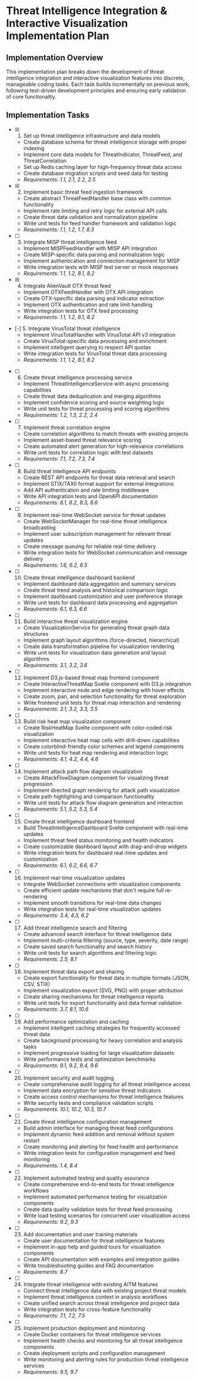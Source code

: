 # Threat Intelligence Integration & Interactive Visualization Implementation Plan

## Implementation Overview

This implementation plan breaks down the development of threat intelligence integration and interactive visualization features into discrete, manageable coding tasks. Each task builds incrementally on previous work, following test-driven development principles and ensuring early validation of core functionality.

## Implementation Tasks

- [x] 1. Set up threat intelligence infrastructure and data models
  - Create database schema for threat intelligence storage with proper indexing
  - Implement core data models for ThreatIndicator, ThreatFeed, and ThreatCorrelation
  - Set up Redis caching layer for high-frequency threat data access
  - Create database migration scripts and seed data for testing
  - _Requirements: 1.1, 2.1, 2.2, 2.5_

- [x] 2. Implement basic threat feed ingestion framework
  - Create abstract ThreatFeedHandler base class with common functionality
  - Implement rate limiting and retry logic for external API calls
  - Create threat data validation and normalization pipeline
  - Write unit tests for feed handler framework and validation logic
  - _Requirements: 1.1, 1.2, 1.7, 8.3_

- [ ] 3. Integrate MISP threat intelligence feed
  - Implement MISPFeedHandler with MISP API integration
  - Create MISP-specific data parsing and normalization logic
  - Implement authentication and connection management for MISP
  - Write integration tests with MISP test server or mock responses
  - _Requirements: 1.1, 1.2, 8.1, 8.2_

- [x] 4. Integrate AlienVault OTX threat feed
  - Implement OTXFeedHandler with OTX API integration
  - Create OTX-specific data parsing and indicator extraction
  - Implement OTX authentication and rate limit handling
  - Write integration tests for OTX feed processing
  - _Requirements: 1.1, 1.2, 8.1, 8.2_

- [-] 5. Integrate VirusTotal threat intelligence
  - Implement VirusTotalHandler with VirusTotal API v3 integration
  - Create VirusTotal-specific data processing and enrichment
  - Implement intelligent querying to respect API quotas
  - Write integration tests for VirusTotal threat data processing
  - _Requirements: 1.1, 1.2, 8.1, 8.2_

- [ ] 6. Create threat intelligence processing service
  - Implement ThreatIntelligenceService with async processing capabilities
  - Create threat data deduplication and merging algorithms
  - Implement confidence scoring and source weighting logic
  - Write unit tests for threat processing and scoring algorithms
  - _Requirements: 1.2, 1.3, 2.2, 2.4_

- [ ] 7. Implement threat correlation engine
  - Create correlation algorithms to match threats with existing projects
  - Implement asset-based threat relevance scoring
  - Create automated alert generation for high-relevance correlations
  - Write unit tests for correlation logic with test datasets
  - _Requirements: 7.1, 7.2, 7.3, 7.4_

- [ ] 8. Build threat intelligence API endpoints
  - Create REST API endpoints for threat data retrieval and search
  - Implement STIX/TAXII format support for external integrations
  - Add API authentication and rate limiting middleware
  - Write API integration tests and OpenAPI documentation
  - _Requirements: 8.1, 8.2, 8.3, 8.6_

- [ ] 9. Implement real-time WebSocket service for threat updates
  - Create WebSocketManager for real-time threat intelligence broadcasting
  - Implement user subscription management for relevant threat updates
  - Create message queuing for reliable real-time delivery
  - Write integration tests for WebSocket communication and message delivery
  - _Requirements: 1.6, 6.2, 6.5_

- [ ] 10. Create threat intelligence dashboard backend
  - Implement dashboard data aggregation and summary services
  - Create threat trend analysis and historical comparison logic
  - Implement dashboard customization and user preference storage
  - Write unit tests for dashboard data processing and aggregation
  - _Requirements: 6.1, 6.3, 6.6_

- [ ] 11. Build interactive threat visualization engine
  - Create VisualizationService for generating threat graph data structures
  - Implement graph layout algorithms (force-directed, hierarchical)
  - Create data transformation pipeline for visualization rendering
  - Write unit tests for visualization data generation and layout algorithms
  - _Requirements: 3.1, 3.2, 3.6_

- [ ] 12. Implement D3.js-based threat map frontend component
  - Create InteractiveThreatMap Svelte component with D3.js integration
  - Implement interactive node and edge rendering with hover effects
  - Create zoom, pan, and selection functionality for threat exploration
  - Write frontend unit tests for threat map interaction and rendering
  - _Requirements: 3.1, 3.2, 3.3, 3.5_

- [ ] 13. Build risk heat map visualization component
  - Create RiskHeatMap Svelte component with color-coded risk visualization
  - Implement interactive heat map cells with drill-down capabilities
  - Create colorblind-friendly color schemes and legend components
  - Write unit tests for heat map rendering and interaction logic
  - _Requirements: 4.1, 4.2, 4.4, 4.6_

- [ ] 14. Implement attack path flow diagram visualization
  - Create AttackFlowDiagram component for visualizing threat progression
  - Implement directed graph rendering for attack path visualization
  - Create path highlighting and comparison functionality
  - Write unit tests for attack flow diagram generation and interaction
  - _Requirements: 5.1, 5.2, 5.3, 5.4_

- [ ] 15. Create threat intelligence dashboard frontend
  - Build ThreatIntelligenceDashboard Svelte component with real-time updates
  - Implement threat feed status monitoring and health indicators
  - Create customizable dashboard layout with drag-and-drop widgets
  - Write integration tests for dashboard real-time updates and customization
  - _Requirements: 6.1, 6.2, 6.6, 6.7_

- [ ] 16. Implement real-time visualization updates
  - Integrate WebSocket connections with visualization components
  - Create efficient update mechanisms that don't require full re-rendering
  - Implement smooth transitions for real-time data changes
  - Write integration tests for real-time visualization updates
  - _Requirements: 3.4, 4.3, 6.2_

- [ ] 17. Add threat intelligence search and filtering
  - Create advanced search interface for threat intelligence data
  - Implement multi-criteria filtering (source, type, severity, date range)
  - Create saved search functionality and search history
  - Write unit tests for search algorithms and filtering logic
  - _Requirements: 2.5, 8.1_

- [ ] 18. Implement threat data export and sharing
  - Create export functionality for threat data in multiple formats (JSON, CSV, STIX)
  - Implement visualization export (SVG, PNG) with proper attribution
  - Create sharing mechanisms for threat intelligence reports
  - Write unit tests for export functionality and data format validation
  - _Requirements: 3.7, 8.1, 10.6_

- [ ] 19. Add performance optimization and caching
  - Implement intelligent caching strategies for frequently accessed threat data
  - Create background processing for heavy correlation and analysis tasks
  - Implement progressive loading for large visualization datasets
  - Write performance tests and optimization benchmarks
  - _Requirements: 9.1, 9.2, 9.4, 9.6_

- [ ] 20. Implement security and audit logging
  - Create comprehensive audit logging for all threat intelligence access
  - Implement data encryption for sensitive threat indicators
  - Create access control mechanisms for threat intelligence features
  - Write security tests and compliance validation scripts
  - _Requirements: 10.1, 10.2, 10.3, 10.7_

- [ ] 21. Create threat intelligence configuration management
  - Build admin interface for managing threat feed configurations
  - Implement dynamic feed addition and removal without system restart
  - Create monitoring and alerting for feed health and performance
  - Write integration tests for configuration management and feed monitoring
  - _Requirements: 1.4, 8.4_

- [ ] 22. Implement automated testing and quality assurance
  - Create comprehensive end-to-end tests for threat intelligence workflows
  - Implement automated performance testing for visualization components
  - Create data quality validation tests for threat feed processing
  - Write load testing scenarios for concurrent user visualization access
  - _Requirements: 9.2, 9.3_

- [ ] 23. Add documentation and user training materials
  - Create user documentation for threat intelligence features
  - Implement in-app help and guided tours for visualization components
  - Create API documentation with examples and integration guides
  - Write troubleshooting guides and FAQ documentation
  - _Requirements: 8.7_

- [ ] 24. Integrate threat intelligence with existing AITM features
  - Connect threat intelligence data with existing project threat models
  - Implement threat intelligence context in analysis workflows
  - Create unified search across threat intelligence and project data
  - Write integration tests for cross-feature functionality
  - _Requirements: 7.1, 7.2, 7.5_

- [ ] 25. Implement production deployment and monitoring
  - Create Docker containers for threat intelligence services
  - Implement health checks and monitoring for all threat intelligence components
  - Create deployment scripts and configuration management
  - Write monitoring and alerting rules for production threat intelligence services
  - _Requirements: 9.5, 9.7_